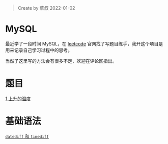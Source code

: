 > Create by 草叔 2022-01-02

# MySQL
最近学了一段时间 MySQL，在 [leetcode](https://leetcode-cn.com/problemset/database/) 官网找了写题目练手，我开这个项目是用来记录自己学习过程中的思考。

当然了这里写的方法会有很多不足，欢迎在评论区指出。

# 题目
[1 上升的温度](https://github.com/astak16/MySQL/issues/1)

# 基础语法
[`datediff` 和 `timediff`](https://github.com/astak16/blog-mysql/issues/2)
